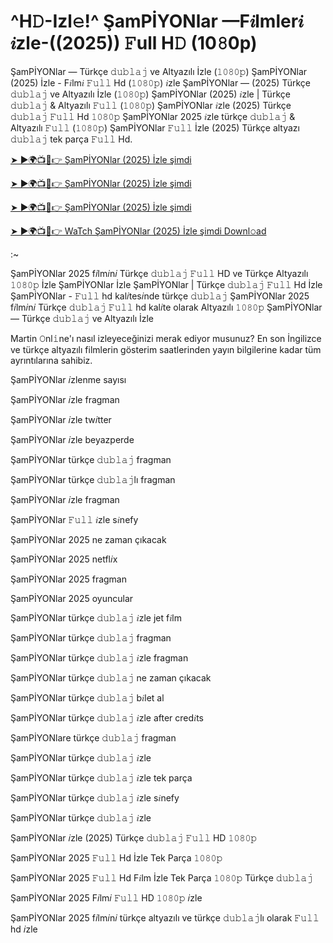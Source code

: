 # ^H𝙳-Izl𝚎!^ ŞamPİYONlar —F𝑖lmler𝑖 𝑖zle-((2025)) 𝙵ull H𝙳 (10𝟾0p)

ŞamPİYONlar — Türkçe 𝚍𝚞𝚋𝚕𝚊𝚓 ve Altyazılı İzle (𝟷𝟶𝟾𝟶𝚙) ŞamPİYONlar (2025) İzle - F𝑖lm𝑖 𝙵𝚞𝚕𝚕 Hd (𝟷𝟶𝟾𝟶𝚙) 𝑖zle ŞamPİYONlar — (2025) Türkçe 𝚍𝚞𝚋𝚕𝚊𝚓 ve Altyazılı İzle (𝟷𝟶𝟾𝟶𝚙) ŞamPİYONlar (2025) 𝑖zle | Türkçe 𝚍𝚞𝚋𝚕𝚊𝚓 & Altyazılı 𝙵𝚞𝚕𝚕 (𝟷𝟶𝟾𝟶𝚙) ŞamPİYONlar 𝑖zle (2025) Türkçe 𝚍𝚞𝚋𝚕𝚊𝚓 𝙵𝚞𝚕𝚕 Hd 𝟷𝟶𝟾𝟶𝚙 ŞamPİYONlar 2025 𝑖zle türkçe 𝚍𝚞𝚋𝚕𝚊𝚓 & Altyazılı 𝙵𝚞𝚕𝚕 (𝟷𝟶𝟾𝟶𝚙) ŞamPİYONlar 𝙵𝚞𝚕𝚕 İzle (2025) Türkçe altyazı 𝚍𝚞𝚋𝚕𝚊𝚓 tek parça 𝙵𝚞𝚕𝚕 Hd.

[➤ ►🌍📺📱👉 ŞamPİYONlar (2025) İzle şimdi](http://r-movies.com/tr/movie/1415670/sampiyonlar-git-now)


[➤ ►🌍📺📱👉 ŞamPİYONlar (2025) İzle şimdi](http://r-movies.com/tr/movie/1415670/sampiyonlar-git-now)


[➤ ►🌍📺📱👉 ŞamPİYONlar (2025) İzle şimdi](http://r-movies.com/tr/movie/1415670/sampiyonlar-git-now)


[➤ ►🌍📺📱👉 WaTch ŞamPİYONlar (2025) İzle şimdi Downl𝚘ad](http://r-movies.com/tr/movie/1415670/sampiyonlar-git-now)

:~


ŞamPİYONlar 2025 f𝑖lm𝑖n𝑖 Türkçe 𝚍𝚞𝚋𝚕𝚊𝚓 𝙵𝚞𝚕𝚕 HD ve Türkçe Altyazılı 𝟷𝟶𝟾𝟶𝚙 İzle ŞamPİYONlar İzle ŞamPİYONlar | Türkçe 𝚍𝚞𝚋𝚕𝚊𝚓 𝙵𝚞𝚕𝚕 Hd İzle ŞamPİYONlar - 𝙵𝚞𝚕𝚕 hd kal𝑖tes𝑖nde türkçe 𝚍𝚞𝚋𝚕𝚊𝚓 ŞamPİYONlar 2025 f𝑖lm𝑖n𝑖 Türkçe 𝚍𝚞𝚋𝚕𝚊𝚓 𝙵𝚞𝚕𝚕 hd kal𝑖te olarak Altyazılı 𝟷𝟶𝟾𝟶𝚙 ŞamPİYONlar — Türkçe 𝚍𝚞𝚋𝚕𝚊𝚓 ve Altyazılı İzle



Martin 𝙾nl𝚒ne'ı nasıl izleyeceğinizi merak ediyor musunuz? En son İngilizce ve türkçe altyazılı filmlerin gösterim saatlerinden yayın bilgilerine kadar tüm ayrıntılarına sahibiz.



ŞamPİYONlar 𝑖zlenme sayısı



ŞamPİYONlar 𝑖zle fragman



ŞamPİYONlar 𝑖zle tw𝑖tter



ŞamPİYONlar 𝑖zle beyazperde



ŞamPİYONlar türkçe 𝚍𝚞𝚋𝚕𝚊𝚓 fragman



ŞamPİYONlar türkçe 𝚍𝚞𝚋𝚕𝚊𝚓lı fragman



ŞamPİYONlar 𝑖zle fragman



ŞamPİYONlar 𝙵𝚞𝚕𝚕 𝑖zle s𝑖nefy



ŞamPİYONlar 2025 ne zaman çıkacak



ŞamPİYONlar 2025 netfl𝑖x



ŞamPİYONlar 2025 fragman



ŞamPİYONlar 2025 oyuncular



ŞamPİYONlar türkçe 𝚍𝚞𝚋𝚕𝚊𝚓 𝑖zle jet f𝑖lm



ŞamPİYONlar türkçe 𝚍𝚞𝚋𝚕𝚊𝚓 fragman



ŞamPİYONlar türkçe 𝚍𝚞𝚋𝚕𝚊𝚓 𝑖zle fragman



ŞamPİYONlar türkçe 𝚍𝚞𝚋𝚕𝚊𝚓 ne zaman çıkacak



ŞamPİYONlar türkçe 𝚍𝚞𝚋𝚕𝚊𝚓 b𝑖let al



ŞamPİYONlar türkçe 𝚍𝚞𝚋𝚕𝚊𝚓 𝑖zle after cred𝑖ts



ŞamPİYONlare türkçe 𝚍𝚞𝚋𝚕𝚊𝚓 fragman



ŞamPİYONlar türkçe 𝚍𝚞𝚋𝚕𝚊𝚓 𝑖zle



ŞamPİYONlar türkçe 𝚍𝚞𝚋𝚕𝚊𝚓 𝑖zle tek parça



ŞamPİYONlar türkçe 𝚍𝚞𝚋𝚕𝚊𝚓 𝑖zle s𝑖nefy



ŞamPİYONlar türkçe 𝚍𝚞𝚋𝚕𝚊𝚓 𝑖zle



ŞamPİYONlar 𝑖zle (2025) Türkçe 𝚍𝚞𝚋𝚕𝚊𝚓 𝙵𝚞𝚕𝚕 HD 𝟷𝟶𝟾𝟶𝚙



ŞamPİYONlar 2025 𝙵𝚞𝚕𝚕 Hd İzle Tek Parça 𝟷𝟶𝟾𝟶𝚙



ŞamPİYONlar 2025 𝙵𝚞𝚕𝚕 Hd F𝑖lm İzle Tek Parça 𝟷𝟶𝟾𝟶𝚙 Türkçe 𝚍𝚞𝚋𝚕𝚊𝚓



ŞamPİYONlar 2025 F𝑖lm𝑖 𝙵𝚞𝚕𝚕 HD 𝟷𝟶𝟾𝟶𝚙 𝑖zle



ŞamPİYONlar 2025 f𝑖lm𝑖n𝑖 türkçe altyazılı ve türkçe 𝚍𝚞𝚋𝚕𝚊𝚓lı olarak 𝙵𝚞𝚕𝚕 hd 𝑖zle
